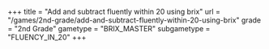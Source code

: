 +++
title = "Add and subtract fluently within 20 using brix"
url = "/games/2nd-grade/add-and-subtract-fluently-within-20-using-brix"
grade = "2nd Grade"
gametype = "BRIX_MASTER"
subgametype = "FLUENCY_IN_20"
+++